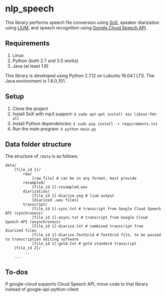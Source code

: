 # nlp_speech
This library performs speech file conversion using [SoX](http://sox.sourceforge.net), speaker diarization using [LIUM](http://www-lium.univ-lemans.fr/diarization/doku.php/), and speech recognition using [Google Cloud Speech API](https://cloud.google.com/speech/).

## Requirements

1. Linux
1. Python (both 2.7 and 3.5 works)
1. Java (at least 1.6)

This library is developed using Python 2.7.12 on Lubuntu 16.04.1 LTS. The Java environment is 1.8.0_101.

## Setup

1. Clone the project
1. Install SoX with mp3 support: `$ sudo apt-get install sox libsox-fmt-all`
1. Install Python dependencies: `$ sudo pip install -r requirements.txt`
1. Run the main program: `$ python main.py`

## Data folder structure

The structure of `/data` is as follows:

```
data/
    [file_id 1]/
        raw/
            [raw_file] # can be in any format, must provide
        resampled/
            [file_id 1]-resampled.wav
        diarization/
            [file_id 1]-diarize.seg # lium output
            [diarized .wav files]
        transcript/
            [file_id 1]-sync.txt # transcript from Google Cloud Speech API (synchronous)
            [file_id 1]-async.txt # transcript from Google Cloud Speech API (asynchronous)
            [file_id 1]-diarize.txt # combined transcript from diarized files
            [file_id 1]-diarize.TextGrid # TextGrid file, to be passed to transcription editing software
            [file_id 1]-gold.txt # gold standard transcript
    [file_id 2]/
        ...
    ...
```

## To-dos

If google-cloud supports Cloud Speech API, move code to that library instead of google-api-python-client
